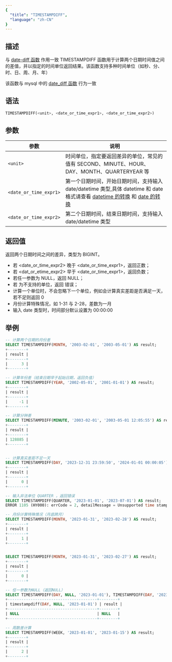 ```yaml
---
{
  "title": "TIMESTAMPDIFF",
  "language": "zh-CN"
}
---
```


## 描述

与 [date-diff 函数](./datediff) 作用一致
TIMESTAMPDIFF 函数用于计算两个日期时间值之间的差值，并以指定的时间单位返回结果。该函数支持多种时间单位（如秒、分、时、日、周、月、年）

该函数与 mysql 中的 [date_diff 函数](https://dev.mysql.com/doc/refman/8.4/en/date-and-time-functions.html#function_date-diff) 行为一致

## 语法

```sql
TIMESTAMPDIFF(<unit>, <date_or_time_expr1>, <date_or_time_expr2>)
```

## 参数

| 参数 | 说明                                                        |
| -- |-----------------------------------------------------------|
| `<unit>` | 时间单位，指定要返回差异的单位，常见的值有 SECOND、MINUTE、HOUR、DAY、MONTH、QUARTERYEAR 等 |
|`<date_or_time_expr1>`| 第一个日期时间，开始日期时间，支持输入 date/datetime 类型,具体 datetime 和 date 格式请查看 [datetime 的转换](../../../../../current/sql-manual/basic-element/sql-data-types/conversion/datetime-conversion) 和 [date 的转换](../../../../../current/sql-manual/basic-element/sql-data-types/conversion/date-conversion)                                          |
|`<date_or_time_expr2>`| 第二个日期时间，结束日期时间，支持输入 date/datetime 类型                                  |

## 返回值

返回两个日期时间之间的差异，类型为 BIGINT。

- 若 <date_or_time_expr2> 晚于 <date_or_time_expr1>，返回正数；
- 若 <dat_or_etime_expr2> 早于 <date_or_time_expr1>，返回负数；
- 若任一参数为 NULL，返回 NULL；
- 若 <unit> 为不支持的单位，返回 错误；
- 计算一个单位时，不会忽略下一个单位，例如会计算真实差距是否满足一天，若不足则返回 0
- 月份计算特殊情况，如 1-31 与 2-28，差数为一月
- 输入 date 类型时，时间部分默认设置为 00:00:00

## 举例

```sql
-- 计算两个日期的月份差
SELECT TIMESTAMPDIFF(MONTH, '2003-02-01', '2003-05-01') AS result;
+--------+
| result |
+--------+
|      3 |
+--------+

-- 计算年份差（结束日期早于起始日期，返回负值）
SELECT TIMESTAMPDIFF(YEAR, '2002-05-01', '2001-01-01') AS result;
+--------+
| result |
+--------+
|     -1 |
+--------+

-- 计算分钟差
SELECT TIMESTAMPDIFF(MINUTE, '2003-02-01', '2003-05-01 12:05:55') AS result;
+--------+
| result |
+--------+
| 128885 |
+--------+


-- 计算真实差距不足一天
SELECT TIMESTAMPDIFF(DAY, '2023-12-31 23:59:50', '2024-01-01 00:00:05') AS result;
+--------+
| result |
+--------+
|      0 |
+--------+

-- 输入非法单位 QUARTER ，返回错误
SELECT TIMESTAMPDIFF(QUARTER, '2023-01-01', '2023-07-01') AS result;
ERROR 1105 (HY000): errCode = 2, detailMessage = Unsupported time stamp diff time unit: QUARTER, supported time unit: YEAR/MONTH/WEEK/DAY/HOUR/MINUTE/SECOND

-- 月份计算特殊情况（月底跨月）
SELECT TIMESTAMPDIFF(MONTH, '2023-01-31', '2023-02-28') AS result;
+--------+
| result |
+--------+
|      1 |
+--------+


SELECT TIMESTAMPDIFF(MONTH, '2023-01-31', '2023-02-27') AS result;
+--------+
| result |
+--------+
|      0 |
+--------+

-- 任一参数为NULL（返回NULL）
SELECT TIMESTAMPDIFF(DAY, NULL, '2023-01-01'), TIMESTAMPDIFF(DAY, '2023-01-01', NULL) AS result;
+---------------------------------------+--------+
| timestampdiff(DAY, NULL, '2023-01-01') | result |
+---------------------------------------+--------+
| NULL                                  | NULL   |
+---------------------------------------+--------+

-- 周数差计算
SELECT TIMESTAMPDIFF(WEEK, '2023-01-01', '2023-01-15') AS result;
+--------+
| result |
+--------+
|      2 |
+--------+

```
